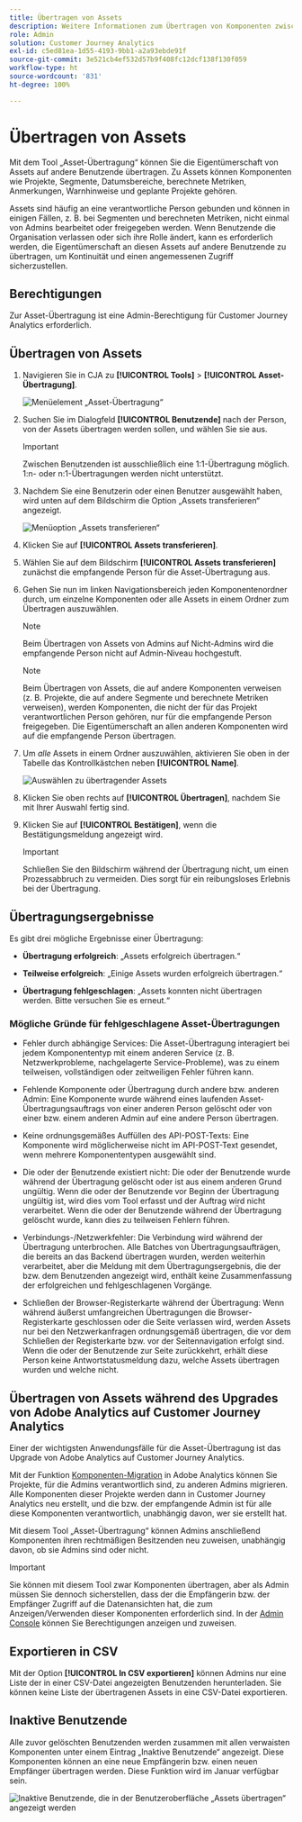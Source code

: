 ```yaml
---
title: Übertragen von Assets
description: Weitere Informationen zum Übertragen von Komponenten zwischen Benutzenden
role: Admin
solution: Customer Journey Analytics
exl-id: c5ed81ea-1d55-4193-9bb1-a2a93ebde91f
source-git-commit: 3e521cb4ef532d57b9f408fc12dcf138f130f059
workflow-type: ht
source-wordcount: '831'
ht-degree: 100%

---
```


# Übertragen von Assets

Mit dem Tool „Asset-Übertragung“ können Sie die Eigentümerschaft von Assets auf andere Benutzende übertragen. Zu Assets können Komponenten wie Projekte, Segmente, Datumsbereiche, berechnete Metriken, Anmerkungen, Warnhinweise und geplante Projekte gehören.

Assets sind häufig an eine verantwortliche Person gebunden und können in einigen Fällen, z. B. bei Segmenten und berechneten Metriken, nicht einmal von Admins bearbeitet oder freigegeben werden. Wenn Benutzende die Organisation verlassen oder sich ihre Rolle ändert, kann es erforderlich werden, die Eigentümerschaft an diesen Assets auf andere Benutzende zu übertragen, um Kontinuität und einen angemessenen Zugriff sicherzustellen.

## Berechtigungen

Zur Asset-Übertragung ist eine Admin-Berechtigung für Customer Journey Analytics erforderlich.

## Übertragen von Assets

1. Navigieren Sie in CJA zu **[!UICONTROL Tools]** > **[!UICONTROL Asset-Übertragung]**.

   ![Menüelement „Asset-Übertragung“](/help/tools/asset-transfer/assets/asset-transfer.png)

1. Suchen Sie im Dialogfeld **[!UICONTROL Benutzende]** nach der Person, von der Assets übertragen werden sollen, und wählen Sie sie aus.

   >[!IMPORTANT]
   >
   >Zwischen Benutzenden ist ausschließlich eine 1:1-Übertragung möglich. 1:n- oder n:1-Übertragungen werden nicht unterstützt.


1. Nachdem Sie eine Benutzerin oder einen Benutzer ausgewählt haben, wird unten auf dem Bildschirm die Option „Assets transferieren“ angezeigt.

   ![Menüoption „Assets transferieren“](/help/tools/asset-transfer/assets/after-selection.png)

1. Klicken Sie auf **[!UICONTROL Assets transferieren]**.

1. Wählen Sie auf dem Bildschirm **[!UICONTROL Assets transferieren]** zunächst die empfangende Person für die Asset-Übertragung aus.

1. Gehen Sie nun im linken Navigationsbereich jeden Komponentenordner durch, um einzelne Komponenten oder alle Assets in einem Ordner zum Übertragen auszuwählen.

   >[!NOTE]
   >
   >Beim Übertragen von Assets von Admins auf Nicht-Admins wird die empfangende Person nicht auf Admin-Niveau hochgestuft.


   >[!NOTE]
   >
   >    Beim Übertragen von Assets, die auf andere Komponenten verweisen (z. B. Projekte, die auf andere Segmente und berechnete Metriken verweisen), werden Komponenten, die nicht der für das Projekt verantwortlichen Person gehören, nur für die empfangende Person freigegeben. Die Eigentümerschaft an allen anderen Komponenten wird auf die empfangende Person übertragen.

1. Um _alle_ Assets in einem Ordner auszuwählen, aktivieren Sie oben in der Tabelle das Kontrollkästchen neben **[!UICONTROL Name]**.

   ![Auswählen zu übertragender Assets](/help/tools/asset-transfer/assets/select-assets.png)

1. Klicken Sie oben rechts auf **[!UICONTROL Übertragen]**, nachdem Sie mit Ihrer Auswahl fertig sind.

1. Klicken Sie auf **[!UICONTROL Bestätigen]**, wenn die Bestätigungsmeldung angezeigt wird.

   >[!IMPORTANT]
   >
   >Schließen Sie den Bildschirm während der Übertragung nicht, um einen Prozessabbruch zu vermeiden. Dies sorgt für ein reibungsloses Erlebnis bei der Übertragung.

## Übertragungsergebnisse

Es gibt drei mögliche Ergebnisse einer Übertragung:

- **Übertragung erfolgreich**: „Assets erfolgreich übertragen.“

- **Teilweise erfolgreich**: „Einige Assets wurden erfolgreich übertragen.“

- **Übertragung fehlgeschlagen**: „Assets konnten nicht übertragen werden. Bitte versuchen Sie es erneut.“

### Mögliche Gründe für fehlgeschlagene Asset-Übertragungen

- Fehler durch abhängige Services: Die Asset-Übertragung interagiert bei jedem Komponententyp mit einem anderen Service (z. B. Netzwerkprobleme, nachgelagerte Service-Probleme), was zu einem teilweisen, vollständigen oder zeitweiligen Fehler führen kann.

- Fehlende Komponente oder Übertragung durch andere bzw. anderen Admin: Eine Komponente wurde während eines laufenden Asset-Übertragungsauftrags von einer anderen Person gelöscht oder von einer bzw. einem anderen Admin auf eine andere Person übertragen.

- Keine ordnungsgemäßes Auffüllen des API-POST-Texts: Eine Komponente wird möglicherweise nicht im API-POST-Text gesendet, wenn mehrere Komponententypen ausgewählt sind.

- Die oder der Benutzende existiert nicht: Die oder der Benutzende wurde während der Übertragung gelöscht oder ist aus einem anderen Grund ungültig. Wenn die oder der Benutzende vor Beginn der Übertragung ungültig ist, wird dies vom Tool erfasst und der Auftrag wird nicht verarbeitet. Wenn die oder der Benutzende während der Übertragung gelöscht wurde, kann dies zu teilweisen Fehlern führen.

- Verbindungs-/Netzwerkfehler: Die Verbindung wird während der Übertragung unterbrochen. Alle Batches von Übertragungsaufträgen, die bereits an das Backend übertragen wurden, werden weiterhin verarbeitet, aber die Meldung mit dem Übertragungsergebnis, die der bzw. dem Benutzenden angezeigt wird, enthält keine Zusammenfassung der erfolgreichen und fehlgeschlagenen Vorgänge.

- Schließen der Browser-Registerkarte während der Übertragung: Wenn während äußerst umfangreichen Übertragungen die Browser-Registerkarte geschlossen oder die Seite verlassen wird, werden Assets nur bei den Netzwerkanfragen ordnungsgemäß übertragen, die vor dem Schließen der Registerkarte bzw. vor der Seitennavigation erfolgt sind. Wenn die oder der Benutzende zur Seite zurückkehrt, erhält diese Person keine Antwortstatusmeldung dazu, welche Assets übertragen wurden und welche nicht.

## Übertragen von Assets während des Upgrades von Adobe Analytics auf Customer Journey Analytics

Einer der wichtigsten Anwendungsfälle für die Asset-Übertragung ist das Upgrade von Adobe Analytics auf Customer Journey Analytics.

Mit der Funktion [Komponenten-Migration](https://experienceleague.adobe.com/de/docs/analytics/admin/admin-tools/component-migration/component-migration) in Adobe Analytics können Sie Projekte, für die Admins verantwortlich sind, zu anderen Admins migrieren. Alle Komponenten dieser Projekte werden dann in Customer Journey Analytics neu erstellt, und die bzw. der empfangende Admin ist für alle diese Komponenten verantwortlich, unabhängig davon, wer sie erstellt hat.

Mit diesem Tool „Asset-Übertragung“ können Admins anschließend Komponenten ihren rechtmäßigen Besitzenden neu zuweisen, unabhängig davon, ob sie Admins sind oder nicht.

>[!IMPORTANT]
>
>Sie können mit diesem Tool zwar Komponenten übertragen, aber als Admin müssen Sie dennoch sicherstellen, dass der die Empfängerin bzw. der Empfänger Zugriff auf die Datenansichten hat, die zum Anzeigen/Verwenden dieser Komponenten erforderlich sind. In der [Admin Console](https://helpx.adobe.com/de/enterprise/using/admin-console.html) können Sie Berechtigungen anzeigen und zuweisen.

## Exportieren in CSV

Mit der Option **[!UICONTROL In CSV exportieren]** können Admins nur eine Liste der in einer CSV-Datei angezeigten Benutzenden herunterladen. Sie können keine Liste der übertragenen Assets in eine CSV-Datei exportieren.

## Inaktive Benutzende

Alle zuvor gelöschten Benutzenden werden zusammen mit allen verwaisten Komponenten unter einem Eintrag „Inaktive Benutzende“ angezeigt. Diese Komponenten können an eine neue Empfängerin bzw. einen neuen Empfänger übertragen werden. Diese Funktion wird im Januar verfügbar sein.

![Inaktive Benutzende, die in der Benutzeroberfläche „Assets übertragen“ angezeigt werden](assets/inactive-users.png)

